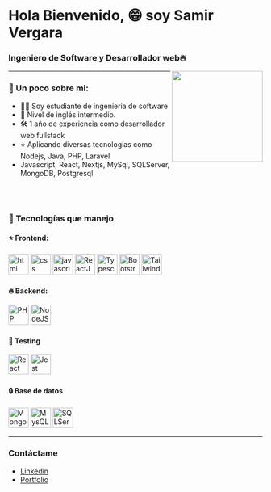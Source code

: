 ![]()
# Hola Bienvenido, 😁 soy Samir Vergara
### Ingeniero de Software y Desarrollador web🔥

<img align='right' src="https://media.giphy.com/media/M9gbBd9nbDrOTu1Mqx/giphy.gif" width="180">
<hr>


### 📕 Un poco sobre mi:
- 👨‍💻 Soy estudiante de ingenieria de software
- 📙 Nivel de inglés intermedio.
- 🛠️ 1 año de experiencia como desarrollador web fullstack
- ⭐️ Aplicando diversas tecnologias como Nodejs, Java, PHP, Laravel
- Javascript, React, Nextjs, MySql, SQLServer, MongoDB, Postgresql

<br/><br/>

### 🔧 Tecnologías que manejo
#### ⭐️ Frontend:
<p>
<img src="https://draquioportfolio.vercel.app/tecnologies/html.svg" alt="html" width="40" height="40"/>
<img src="https://draquioportfolio.vercel.app/tecnologies/css.svg" alt="css" width="40" height="40"/>
<img src="https://draquioportfolio.vercel.app/tecnologies/javascript.svg" alt="javascript" width="40" height="40"/>
<img src="https://draquioportfolio.vercel.app/tecnologies/react.svg" alt="ReactJS" width="40" height="40"/>
<img src="https://draquioportfolio.vercel.app/tecnologies/typescript.svg" alt="Typescript" width="40" height="40"/>
<img src="https://draquioportfolio.vercel.app/tecnologies/bootstrap.svg" alt="Bootstrap" width="40" height="40"/>
<img src="https://draquioportfolio.vercel.app/tecnologies/tailwind.svg" alt="Tailwind" width="40" height="40"/>
</p>

#### 🔥 Backend:
<p>
<img src="https://draquioportfolio.vercel.app/tecnologies/php.svg" alt="PHP" width="40" height="40"/>
<img src="https://draquioportfolio.vercel.app/tecnologies/node-js.svg" alt="NodeJS" width="40" height="40"/>
</p>

#### 🔨 Testing
<p>
<img src="https://draquioportfolio.vercel.app/tecnologies/react-testing-library.svg" alt="React Testing Library" width="40" height="40"/>
<img src="https://draquioportfolio.vercel.app/tecnologies/jest.svg" alt="Jest" width="40" height="40"/>
</p>

#### 🔒 Base de datos
<p>
<img src="https://draquioportfolio.vercel.app/tecnologies/mongodb.svg" alt="MongoDB" width="40" height="40"/>
<img src="https://draquioportfolio.vercel.app/tecnologies/mysql.svg" alt="MysQL" width="40" height="40"/>
<img src="https://draquioportfolio.vercel.app/tecnologies/sql-server.svg" alt="SQLServer" width="40" height="40"/>
</p>
<hr>

### Contáctame

- [Linkedin](https://www.linkedin.com/in/samir-alexander-vergara-pastor-590321317/)
- [Portfolio]()
<!---
Samirvp15/Samirvp15 is a ✨ special ✨ repository because its `README.md` (this file) appears on your GitHub profile.
You can click the Preview link to take a look at your changes.
--->
